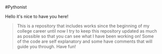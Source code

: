 #Pythonist

Hello it's nice to have you here!
>This is a repository that includes works since the beginning of my college career until now
>I try to keep this repository updated as much as possible so that you can see what I have been working on!
>Some of the code are self explanatory and some have comments that will guide you through. Have fun!
